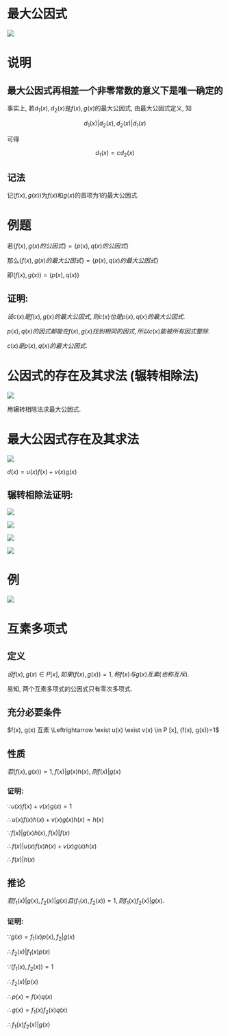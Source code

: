 # 最大公因式

![](2020-10-14-08-25-51.png)

# 说明

## 最大公因式再相差一个非零常数的意义下是唯一确定的

事实上, 若$d_1(x), d_2(x)$是$f(x), g(x)$的最大公因式, 由最大公因式定义, 知

$$
d_1(x)|d_2(x), d_2(x)|d_1(x)
$$

可得

$$
d_1(x)=cd_2(x)
$$

## 记法

记$(f(x), g(x))$为$f(x)$和$g(x)$的首项为$1$的最大公因式.

# 例题

若$\{f(x),g(x)的公因式\}=\{p(x),q(x)的公因式\}$

那么$\{f(x),g(x)的最大公因式\}=\{p(x),q(x)的最大公因式\}$

即$(f(x),g(x))=(p(x),q(x))$

## 证明:

$设c(x)是f(x),g(x)的最大公因式, 则c(x)也是p(x),q(x)的最大公因式.$

$p(x),q(x)的因式都能在f(x), g(x)找到相同的因式, 所以c(x)能被所有因式整除.$

$c(x)是p(x),q(x)的最大公因式.$

# 公因式的存在及其求法 (辗转相除法)

![](2020-10-14-08-50-31.png)

用辗转相除法求最大公因式.

# 最大公因式存在及其求法

![](2020-10-14-09-06-38.png)

$d(x) = u(x)f(x) + v(x)g(x)$

## 辗转相除法证明:

![](2020-10-14-09-16-04.png)

![](2020-10-14-09-16-28.png)

![](2020-10-14-09-16-55.png)

![](2020-10-14-09-17-49.png)

# 例

![](2020-10-14-09-45-03.png)

# 互素多项式

## 定义

$设f(x), g(x) \in P[x], 如果(f(x), g(x))=1, 称f(x)与g(x)互素(也称互斥)$.

易知, 两个互素多项式的公因式只有零次多项式.

## 充分必要条件
$f(x), g(x) 互素 \Leftrightarrow \exist u(x) \exist v(x) \in P [x], (f(x), g(x))=1$

## 性质

$若(f(x), g(x))=1, f(x)|g(x)h(x), 则f(x)|g(x)$

### 证明:

$\because u(x)f(x)+v(x)g(x)=1$

$\therefore u(x)f(x)h(x)+v(x)g(x)h(x)=h(x)$

$\because f(x)|g(x)h(x), f(x)|f(x)$

$\therefore f(x)|u(x)f(x)h(x)+v(x)g(x)h(x)$

$\therefore f(x)|h(x)$

## 推论

$若f_1(x)|g(x), f_2(x)|g(x) 且 (f_1(x), f_2(x))=1, 则f_1(x)f_2(x)|g(x).$

### 证明:

$\because g(x)=f_1(x)p(x), f_2|g(x)$

$\therefore f_2(x)|f_1(x)p(x)$

$\because (f_1(x), f_2(x))=1$

$\therefore f_2(x)|p(x)$

$\therefore p(x) = f(x)q(x)$

$\therefore g(x)=f_1(x)f_2(x)q(x)$

$\therefore f_1(x)f_2(x)|g(x)$